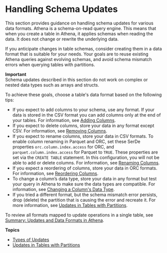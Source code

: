 # Handling Schema Updates<a name="handling-schema-updates-chapter"></a>

This section provides guidance on handling schema updates for various data formats\. Athena is a schema\-on\-read query engine\. This means that when you create a table in Athena, it applies schemas when reading the data\. It does not change or rewrite the underlying data\. 

If you anticipate changes in table schemas, consider creating them in a data format that is suitable for your needs\. Your goals are to reuse existing Athena queries against evolving schemas, and avoid schema mismatch errors when querying tables with partitions\.

**Important**  
Schema updates described in this section do not work on complex or nested data types such as arrays and structs\.

To achieve these goals, choose a table's data format based on the following tips: 
+ If you expect to add columns to your schema, use any format\. If your data is stored in the CSV format you can add columns only at the end of your tables\. For information, see [Adding Columns](types-of-updates.md#updates-adding-columns)\.
+ If you expect to delete columns, store your data in any format except CSV\. For information, see [Removing Columns](types-of-updates.md#updates-removing-columns)\.
+ If you expect to rename columns, store your data in CSV formats\. To enable column renaming in Parquet and ORC, set these SerDe properties `orc.column.index.access` for ORC, and `parquet.column.index.access` for Parquet to `TRUE`\. These properties are set via the `CREATE TABLE` statement\. In this configuration, you will not be able to add or delete columns\. For information, see [Renaming Columns](types-of-updates.md#updates-renaming-columns)\.
+ If you expect a reordering of columns, store your data in ORC formats\. For information, see [Reordering Columns](types-of-updates.md#updates-reordering-columns)\.
+ To change a column’s data type, store your data in any format but test your query in Athena to make sure the data types are compatible\. For information, see [Changing a Column's Data Type](types-of-updates.md#updates-changing-column-type)\.
+ If you tried a different format, but the schema mismatch error persists, drop \(delete\) the partition that is causing the error and recreate it\. For more information, see [Updates in Tables with Partitions](updates-and-partitions.md)\. 

To review all formats mapped to update operations in a single table, see [Summary: Updates and Data Formats in Athena](types-of-updates.md#summary-of-updates)\.

**Topics**
+ [Types of Updates](types-of-updates.md)
+ [Updates in Tables with Partitions](updates-and-partitions.md)